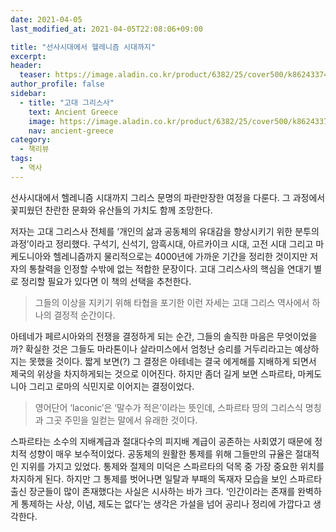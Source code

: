 ```yaml
---
date: 2021-04-05
last_modified_at: 2021-04-05T22:08:06+09:00

title: "선사시대에서 헬레니즘 시대까지"
excerpt:
header:
  teaser: https://image.aladin.co.kr/product/6382/25/cover500/k862433748_1.jpg
author_profile: false
sidebar:
  - title: "고대 그리스사"
    text: Ancient Greece
    image: https://image.aladin.co.kr/product/6382/25/cover500/k862433748_1.jpg
    nav: ancient-greece
category:
  - 책리뷰
tags:
  - 역사
---
```


선사시대에서 헬레니즘 시대까지 그리스 문명의 파란만장한 여정을 다룬다. 그 과정에서 꽃피웠던 찬란한 문화와 유산들의 가치도 함께 조망한다.

저자는 고대 그리스사 전체를 ‘개인의 삶과 공동체의 유대감을 향상시키기 위한 분투의 과정’이라고 정리했다. 구석기, 신석기, 암흑시대, 아르카이크 시대, 고전 시대 그리고 마케도니아와 헬레니즘까지 물리적으로는 4000년에 가까운 기간을 정리한 것이지만 저자의 통찰력을 인정할 수밖에 없는 적합한 문장이다. 고대 그리스사의 핵심을 연대기 별로 정리할 필요가 있다면 이 책의 선택을 추천한다.

> 그들의 이상을 지키기 위해 타협을 포기한 이런 자세는 고대 그리스 역사에서 하나의 결정적 순간이다.

아테네가 페르시아와의 전쟁을 결정하게 되는 순간, 그들의 솔직한 마음은 무엇이었을까? 확실한 것은 그들도 마라톤이나 살라미스에서 엄청난 승리를 거두리라고는 예상하지는 못했을 것이다. 짧게 보면(?) 그 결정은 아테네는 결국 에게해를 지배하게 되면서 제국의 위상을 차지하게되는 것으로 이어진다. 하지만 좀더 길게 보면 스파르타, 마케도니아 그리고 로마의 식민지로 이어지는 결정이었다.

> 영어단어 ‘laconic’은 ‘말수가 적은’이라는 뜻인데, 스파르타 땅의 그리스식 명칭과 그곳 주민을 일컫는 말에서 유래한 것이다.

스파르타는 소수의 지배계급과 절대다수의 피지배 계급이 공존하는 사회였기 때문에 정치적 성향이 매우 보수적이었다. 공동체의 원활한 통제를 위해 그들만의 규율은 절대적인 지위를 가지고 있었다. 통제와 절제의 미덕은 스파르타의 덕목 중 가장 중요한 위치를 차지하게 된다. 하지만 그 통제를 벗어나면 일탈과 부패의 독재자 모습을 보인 스파르타 출신 장군들이 많이 존재했다는 사실은 시사하는 바가 크다. ‘인간이라는 존재를 완벽하게 통제하는 사상, 이념, 제도는 없다’는 생각은 가설을 넘어 공리나 정리에 가깝다고 생각한다.